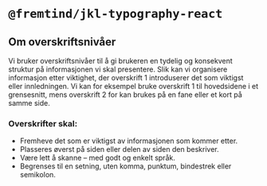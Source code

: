 # `@fremtind/jkl-typography-react`

## Om overskriftsnivåer

Vi bruker overskriftsnivåer til å gi brukeren en tydelig og konsekvent struktur på informasjonen vi skal presentere.
Slik kan vi organisere informasjon etter viktighet, der overskrift 1 introduserer det som viktigst eller innledningen. Vi kan for eksempel bruke overskrift 1 til hovedsidene i et grensesnitt, mens overskrift 2 for kan brukes på en fane eller et kort på samme side.

### Overskrifter skal:

-   Fremheve det som er viktigst av informasjonen som kommer etter.
-   Plasseres øverst på siden eller delen av siden den beskriver.
-   Være lett å skanne – med godt og enkelt språk.
-   Begrenses til en setning, uten komma, punktum, bindestrek eller semikolon.
